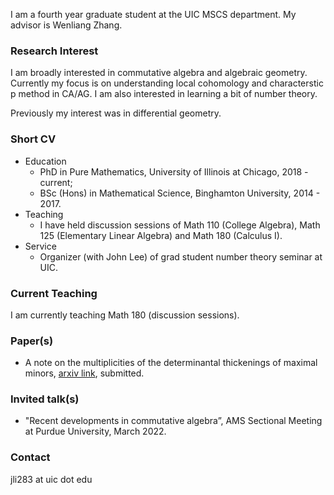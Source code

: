 I am a fourth year graduate student at the UIC MSCS department. My advisor is Wenliang Zhang.

### Research Interest
I am broadly interested in commutative algebra and algebraic geometry. Currently my focus is on understanding local cohomology and characterstic p method in CA/AG. I am also interested in learning a bit of number theory.

Previously my interest was in differential geometry.

### Short CV

- Education 
  - PhD in Pure Mathematics, University of Illinois at Chicago, 2018 - current;
  - BSc (Hons) in Mathematical Science, Binghamton University, 2014 - 2017.
- Teaching
  - I have held discussion sessions of Math 110 (College Algebra), Math 125 (Elementary Linear Algebra) and Math 180 (Calculus I).
- Service
  - Organizer (with John Lee) of grad student number theory seminar at UIC.

### Current Teaching
I am currently teaching Math 180 (discussion sessions).

### Paper(s)
  - A note on the multiplicities of the determinantal thickenings of maximal minors, [arxiv link](https://arxiv.org/abs/2111.06950), submitted.

### Invited talk(s)
  - "Recent developments in commutative algebra”, AMS Sectional Meeting at Purdue University, March 2022.
  
### Contact
jli283 at uic dot edu
